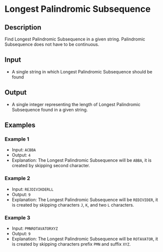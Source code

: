 # Longest Palindromic Subsequence

## Description

Find Longest Palindromic Subsequence in a given string. Palindromic Subsequence does not have to be continuous.

## Input

* A single string in which Longest Palindromic Subsequence should be found

## Output

* A single integer representing the length of Longest Palindromic Subsequence found in a given string.

## Examples

### Example 1

* Input: `ACBBA`
* Output: `4`
* Explanation: The Longest Palindromic Subsequence will be `ABBA`, it is created by skipping second character.

### Example 2

* Input: `REJDIVIKDERLL`
* Output: `9`
* Explanation: The Longest Palindromic Subsequence will be `REDIVIDER`, it is created by skipping characters `J`, `K`,
  and two `L` characters.

### Example 3

* Input: `PMNROTAVATORXYZ`
* Output: `9`
* Explanation: The Longest Palindromic Subsequence will be `ROTAVATOR`, it is created by skipping characters prefix
  `PMN` and suffix `XYZ`.
